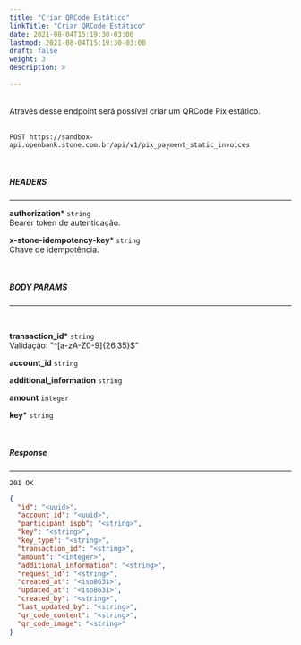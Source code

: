 ```yaml
---
title: "Criar QRCode Estático"
linkTitle: "Criar QRCode Estático"
date: 2021-08-04T15:19:30-03:00
lastmod: 2021-08-04T15:19:30-03:00
draft: false
weight: 3
description: >
  
---
```

<br>
Através desse endpoint será possível criar um QRCode Pix estático.
<br>
<br>

```
POST https://sandbox-api.openbank.stone.com.br/api/v1/pix_payment_static_invoices
```
<br>

##### **HEADERS**
---

**authorization*** `string`
<br> Bearer token de autenticação.

**x-stone-idempotency-key*** `string`
<br> Chave de idempotência.

<br>

##### **BODY PARAMS**
---
<br>

**transaction_id*** `string`
<br>Validação: "^[a-zA-Z0-9]{26,35}$"

**account_id** `string`

**additional_information** `string`

**amount** `integer`

**key*** `string`


<br>

##### **Response**
---

```
201 OK
```

```json
{
  "id": "<uuid>",
  "account_id": "<uuid>",
  "participant_ispb": "<string>",
  "key": "<string>",
  "key_type": "<string>",
  "transaction_id": "<string>",
  "amount": "<integer>",
  "additional_information": "<string>",  
  "request_id": "<string>",
  "created_at": "<iso8631>",
  "updated_at": "<iso8631>",
  "created_by": "<string>",
  "last_updated_by": "<string>",
  "qr_code_content": "<string>",
  "qr_code_image": "<string>"
}
```

